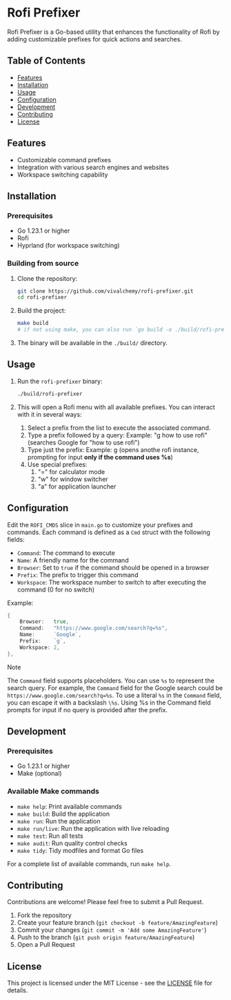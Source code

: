# Rofi Prefixer

Rofi Prefixer is a Go-based utility that enhances the functionality of Rofi by adding customizable prefixes for quick actions and searches.

## Table of Contents

- [Features](#features)
- [Installation](#installation)
- [Usage](#usage)
- [Configuration](#configuration)
- [Development](#development)
- [Contributing](#contributing)
- [License](#license)

## Features

- Customizable command prefixes
- Integration with various search engines and websites
- Workspace switching capability

## Installation

### Prerequisites

- Go 1.23.1 or higher
- Rofi
- Hyprland (for workspace switching)

### Building from source

1. Clone the repository:
   ```bash
   git clone https://github.com/vivalchemy/rofi-prefixer.git
   cd rofi-prefixer
   ```

2. Build the project:
   ```bash
   make build
   # if not using make, you can also run `go build -o ./build/rofi-prefixer ./main.go`
   ```

3. The binary will be available in the `./build/` directory.

## Usage

1. Run the `rofi-prefixer` binary:
    ```bash
    ./build/rofi-prefixer
    ```

2. This will open a Rofi menu with all available prefixes. You can interact with it in several ways:

    1. Select a prefix from the list to execute the associated command.
    2. Type a prefix followed by a query:
        Example: "g how to use rofi" (searches Google for "how to use rofi")
    3. Type just the prefix:
        Example: g (opens anothe rofi instance, prompting for input **only if the command uses %s**)
    4. Use special prefixes:
        1. "=" for calculator mode
        1. "w" for window switcher
        1. "a" for application launcher

## Configuration

Edit the `ROFI_CMDS` slice in `main.go` to customize your prefixes and commands. Each command is defined as a `Cmd` struct with the following fields:

- `Command`: The command to execute
- `Name`: A friendly name for the command
- `Browser`: Set to `true` if the command should be opened in a browser
- `Prefix`: The prefix to trigger this command
- `Workspace`: The workspace number to switch to after executing the command (0 for no switch)

Example:

```go
{
    Browser:   true,
    Command:   "https://www.google.com/search?q=%s",
    Name:      `Google`,
    Prefix:    `g`,
    Workspace: 2,
},
```

> [!NOTE]
> The `Command` field supports placeholders. You can use `%s` to represent the search query. For example, the `Command` field for the Google search could be `https://www.google.com/search?q=%s`. To use a literal `%s` in the `Command` field, you can escape it with a backslash `\%s`. Using %s in the Command field prompts for input if no query is provided after the prefix.

## Development

### Prerequisites

- Go 1.23.1 or higher
- Make (optional)

### Available Make commands

- `make help`: Print available commands
- `make build`: Build the application
- `make run`: Run the application
- `make run/live`: Run the application with live reloading
- `make test`: Run all tests
- `make audit`: Run quality control checks
- `make tidy`: Tidy modfiles and format Go files

For a complete list of available commands, run `make help`.

## Contributing

Contributions are welcome! Please feel free to submit a Pull Request.

1. Fork the repository
2. Create your feature branch (`git checkout -b feature/AmazingFeature`)
3. Commit your changes (`git commit -m 'Add some AmazingFeature'`)
4. Push to the branch (`git push origin feature/AmazingFeature`)
5. Open a Pull Request

## License

This project is licensed under the MIT License - see the [LICENSE](LICENSE) file for details.
